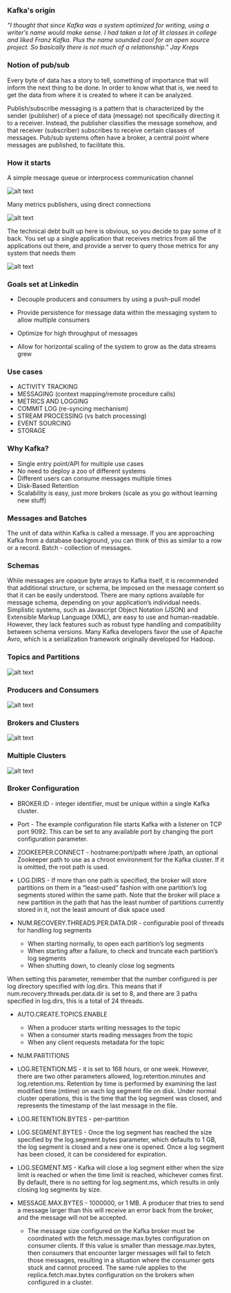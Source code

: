 ### Kafka's origin

*"I thought that since Kafka was a system optimized for writing, using a writer’s name would make sense.
I had taken a lot of lit classes in college and liked Franz Kafka. Plus the name sounded cool for an open source project.
So basically there is not much of a relationship."*
*Jay Kreps*

### Notion of pub/sub

Every byte of data has a story to tell, something of importance that will inform the next thing to be done. In order to know what that is, we need to get the data from where it is created to where it can be analyzed.

Publish/subscribe messaging is a pattern that is characterized by the sender (publisher) of a piece of data (message) not specifically directing it to a receiver. Instead, the publisher classifies the message somehow, and that receiver (subscriber) subscribes to receive certain classes of messages. Pub/sub systems often have a broker, a central point where messages are published, to facilitate this.

### How it starts

A simple message queue or interprocess communication channel

![alt text](pics/image0.png)

Many metrics publishers, using direct connections

![alt text](pics/image1.png)

The technical debt built up here is obvious, so you decide to pay some of it back. You set up a single application that receives metrics from all the applications out there, and provide a server to query those metrics for any system that needs them

![alt text](pics/image2.png)

### Goals set at Linkedin 

* Decouple producers and consumers by using a push-pull model

* Provide persistence for message data within the messaging system to allow multiple consumers

* Optimize for high throughput of messages

* Allow for horizontal scaling of the system to grow as the data streams grew

### Use cases

* ACTIVITY TRACKING
* MESSAGING (context mapping/remote procedure calls)
* METRICS AND LOGGING
* COMMIT LOG (re-syncing mechanism)
* STREAM PROCESSING (vs batch processing)
* EVENT SOURCING
* STORAGE

### Why Kafka?

* Single entry point/API for multiple use cases 
* No need to deploy a zoo of different systems
* Different users can consume messages multiple times
* Disk-Based Retention
* Scalability is easy, just more brokers (scale as you go without learning new stuff)

### Messages and Batches 

The unit of data within Kafka is called a message. If you are approaching Kafka from a database background, you can think of this as similar to a row or a record.
Batch - collection of messages.  

### Schemas 

While messages are opaque byte arrays to Kafka itself, it is recommended that additional structure, or schema, be imposed on the message content so that it can be easily understood. There are many options available for message schema, depending on your application’s individual needs. Simplistic systems, such as Javascript Object Notation (JSON) and Extensible Markup Language (XML), are easy to use and human-readable. However, they lack features such as robust type handling and compatibility between schema versions. Many Kafka developers favor the use of Apache Avro, which is a serialization framework originally developed for Hadoop.

### Topics and Partitions


![alt text](pics/partitions.png)

### Producers and Consumers

![alt text](pics/consumers.png)

### Brokers and Clusters 

![alt text](pics/brokers.png)

### Multiple Clusters

![alt text](pics/clusters_replication.png)


### Broker Configuration 

* BROKER.ID -  integer identifier, must be unique within a single Kafka cluster.

* Port - The example configuration file starts Kafka with a listener on TCP port 9092. This can be set to any available port by changing the port configuration parameter.

* ZOOKEEPER.CONNECT - hostname:port/path where /path, an optional Zookeeper path to use as a chroot environment for the Kafka cluster. If it is omitted, the root path is used.

* LOG.DIRS - If more than one path is specified, the broker will store partitions on them in a “least-used” fashion with one partition’s log segments stored within the same path. Note that the broker will place a new partition in the path that has the least number of partitions currently stored in it, not the least amount of disk space used

* NUM.RECOVERY.THREADS.PER.DATA.DIR -  configurable pool of threads for handling log segments
    - When starting normally, to open each partition’s log segments
    - When starting after a failure, to check and truncate each partition’s log segments
    - When shutting down, to cleanly close log segments
    
When setting this parameter, remember that the number configured is per log directory specified with log.dirs. This means that if num.recovery.threads.per.data.dir is set to 8, and there are 3 paths specified in log.dirs, this is a total of 24 threads.

* AUTO.CREATE.TOPICS.ENABLE
    - When a producer starts writing messages to the topic
    - When a consumer starts reading messages from the topic
    - When any client requests metadata for the topic
    
* NUM.PARTITIONS
* LOG.RETENTION.MS - it is set to 168 hours, or one week. 
However, there are two other parameters allowed, log.retention.minutes and log.retention.ms.
Retention by time is performed by examining the last modified time (mtime) on each log segment file on disk.
Under normal cluster operations, this is the time that the log segment was closed, and represents the timestamp of the last message in the file.

* LOG.RETENTION.BYTES - per-partition 
* LOG.SEGMENT.BYTES - Once the log segment has reached the size specified by the log.segment.bytes parameter, which defaults to 1 GB, the log segment is closed and a new one is opened. Once a log segment has been closed, it can be considered for expiration.

* LOG.SEGMENT.MS - Kafka will close a log segment either when the size limit is reached or when the time limit is reached, whichever comes first. By default, there is no setting for log.segment.ms, which results in only closing log segments by size.

* MESSAGE.MAX.BYTES - 1000000, or 1 MB. A producer that tries to send a message larger than this will receive an error back from the broker, and the message will not be accepted.
    - The message size configured on the Kafka broker must be coordinated with the fetch.message.max.bytes configuration on consumer clients. If this value is smaller than message.max.bytes, then consumers that encounter larger messages will fail to fetch those messages, resulting in a situation where the consumer gets stuck and cannot proceed. The same rule applies to the replica.fetch.max.bytes configuration on the brokers when configured in a cluster.
